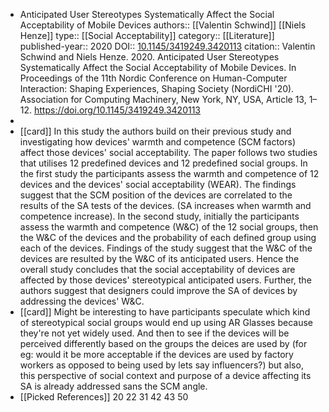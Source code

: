 - Anticipated User Stereotypes Systematically Affect the Social Acceptability of Mobile Devices
  authors:: [[Valentin Schwind]] [[Niels Henze]]
  type:: [[Social Acceptability]]
  category:: [[Literature]] 
  published-year:: 2020
  DOI:: [10.1145/3419249.3420113](https://doi.org/10.1145/3419249.3420113) 
  citation:: Valentin Schwind and Niels Henze. 2020. Anticipated User Stereotypes Systematically Affect the Social Acceptability of Mobile Devices. In Proceedings of the 11th Nordic Conference on Human-Computer Interaction: Shaping Experiences, Shaping Society (NordiCHI '20). Association for Computing Machinery, New York, NY, USA, Article 13, 1–12. https://doi.org/10.1145/3419249.3420113
-
- [[card]] In this study the authors build on their previous study and investigating how devices' warmth and competence (SCM factors) affect those devices' social acceptability. The paper follows two studies that utilises 12 predefined devices and 12 predefined social groups. In the first study the participants assess the warmth and competence of 12 devices and the devices' social acceptability (WEAR). The findings suggest that the SCM position of the devices are correlated to the results of the SA tests of the devices. (SA increases when warmth and competence increase). In the second study, initially the participants assess the warmth and competence (W&C) of the 12 social groups, then the W&C of the devices and the probability of each defined group using each of the devices. Findings of the study suggest that the W&C of the devices are resulted by the W&C of its anticipated users. Hence the overall study concludes that the social acceptability of devices are affected by those devices' stereotypical anticipated users. Further, the authors suggest that designers could improve the SA of devices by addressing the devices' W&C.
- [[card]] Might be interesting to have participants speculate which kind of stereotypical social groups would end up using AR Glasses because they're not yet widely used. And then to see if the devices will be perceived differently based on the groups the deices are used by (for eg: would it be more acceptable if the devices are used by factory workers as opposed to being used by lets say influencers?) but also, this perspective of social context and purpose of a device affecting its SA is already addressed sans the SCM angle.
- [[Picked References]] 20 22 31 42 43 50